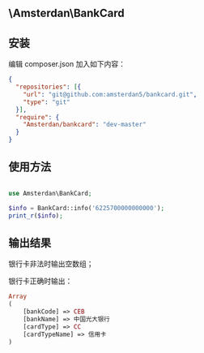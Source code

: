 \Amsterdan\BankCard
-----------

## 安装

编辑 composer.json 加入如下内容：

```json
{
  "repositories": [{
    "url": "git@github.com:amsterdan5/bankcard.git",
    "type": "git"
  }],
  "require": {
    "Amsterdan/bankcard": "dev-master"
  }
}
```

## 使用方法

```php

use Amsterdan\BankCard;

$info = BankCard::info('6225700000000000');
print_r($info);

```

## 输出结果

银行卡非法时输出空数组；

银行卡正确时输出：

```php
Array
(
    [bankCode] => CEB
    [bankName] => 中国光大银行
    [cardType] => CC
    [cardTypeName] => 信用卡
)
```
